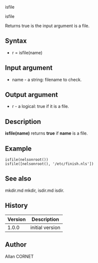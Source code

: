 



isfile


isfile

Returns true is the input argument is a file.

## Syntax

- r = isfile(name)

## Input argument

 - name - a string: filename to check.

## Output argument

 - r - a logical: true if it is a file.

## Description


  <p><b>isfile(name)</b> returns <b>true</b> if <b>name</b> is a file.</p>


## Example

```Nelson
isfile(nelsonroot())
isfile([nelsonroot(), '/etc/finish.nls'])
```

## See also

mkdir.md mkdir, isdir.md isdir.
## History

|Version|Description|
|------|------|
|1.0.0|initial version|


## Author

Allan CORNET



